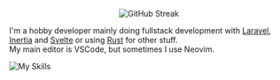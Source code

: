 <p align="center">
  <img src="https://github-readme-streak-stats-blue-zeta.vercel.app?user=TheBlckbird&theme=transparent&hide_border=true&exclude_days=Sun" alt="GitHub Streak" />
</p>

I'm a hobby developer mainly doing fullstack development with [Laravel](https://laravel.com/), [Inertia](https://inertiajs.com/) and [Svelte](https://svelte.dev) or using [Rust](https://www.rust-lang.org) for other stuff.  
My main editor is VSCode, but sometimes I use Neovim.

![My Skills](https://skillicons.dev/icons?i=html,css,scss,js,ts,svelte,rust,php,laravel,vscode,neovim&theme=light&perline=7)
